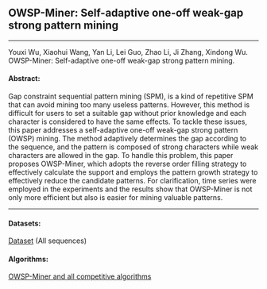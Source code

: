 ## OWSP-Miner: Self-adaptive one-off weak-gap strong pattern mining
***

Youxi Wu, Xiaohui Wang, Yan Li, Lei Guo, Zhao Li, Ji Zhang, Xindong Wu. OWSP-Miner: Self-adaptive one-off weak-gap strong pattern mining.

#### Abstract:

 Gap constraint sequential pattern mining (SPM), is a kind of repetitive SPM that can avoid mining too many useless patterns. However, this method is difficult for users to set a suitable gap without prior knowledge and each character is considered to have the same effects. To tackle these issues, this paper addresses a self-adaptive one-off weak-gap strong pattern (OWSP) mining. The method adaptively determines the gap according to the sequence, and the pattern is composed of strong characters while weak characters are allowed in the gap. To handle this problem, this paper proposes OWSP-Miner, which adopts the reverse order filling strategy to effectively calculate the support and employs the pattern growth strategy to effectively reduce the candidate patterns. For clarification, time series were employed in the experiments and the results show that OWSP-Miner is not only more efficient but also is easier for mining valuable patterns. 
 
---
#### Datasets:
[Dataset](https://github.com/wuc567/Pattern-Mining/blob/master/OWSP-Miner/Dataset.zip)  (All sequences) 

#### Algorithms:

[OWSP-Miner and all competitive algorithms](https://github.com/wuc567/Pattern-Mining/blob/master/OWSP-Miner/OWSP-Miner_code.zip)
